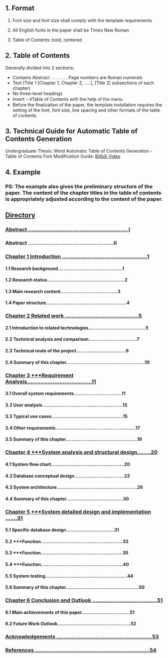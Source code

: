 ## 1. Format
1. Font size and font size shall comply with the template requirements

2. All English fonts in the paper shall be Times New Roman

3. Table of Contents: bold, centered

## 2. Table of Contents
Generally divided into 2 sections:
+ Contains Abstract . . . . . . . Page numbers are Roman numerals
+ Text (Title 1 [Chapter 1, Chapter 2, .....], [Title 2] subsections of each chapter)
+ No three-level headings
+ Insert --》Table of Contents with the help of the menu
+ Before the finalization of the paper, the template installation requires the setting of the font, font size, line spacing and other formats of the table of contents

## 3. Technical Guide for Automatic Table of Contents Generation

Undergraduate Thesis: Word Automatic Table of Contents Generation - Table of Contents Font Modification Guide: [Bilibili Video](https://www.bilibili.com/video/BV14i4y1b76b?p=1&share_medium=android&share_plat=android&share_source=WEIXIN_MONMENT&share_tag=s_i&timestamp=1589886393&unique_k=UEFnSv)

## 4. Example

### PS: The example also gives the preliminary structure of the paper. The content of the chapter titles in the table of contents is appropriately adjusted according to the content of the paper.

## [Directory](Guide_1_Index.md)

### [Abstract .......................................................... I](Guide_2_Abstract.md)
### Abstract ..................................................II
### [Chapter 1 Introduction ..................................................1](Guide_3_Introduction.md)
#### 1.1 Research background............................................1
#### 1.2 Research status.....................................................2
#### 1.3 Main research content.......................................3
#### 1.4 Paper structure.......................................................4

### [Chapter 2 Related work ...........................................5](Guide_4_Relatedwork.md)
#### 2.1 Introduction to related technologies.......................................5
#### 2.2 Technical analysis and comparison.................................7
#### 2.3 Technical route of the project..................................9
#### 2.4 Summary of this chapter......................................................10

### [Chapter 3 ***Requirement Analysis......................................11](Guide_5_Requirement.md)
#### 3.1 Overall system requirements.................................11
#### 3.2 User analysis.......................................................13
#### 3.3 Typical use cases.................................................15
#### 3.4 Other requirements.......................................................17
#### 3.5 Summary of this chapter.................................................19

### [Chapter 4 ***System analysis and structural design........20](Guide_6_Systemdesign.md)
#### 4.1 System flow chart..................................................20
#### 4.2 Database conceptual design..................................23
#### 4.3 System architecture.......................................................26
#### 4.4 Summary of this chapter.......................................30

### [Chapter 5 ***System detailed design and implementation .......31](Guide_7_Implementation.md)
#### 5.1 Specific database design.................................31
#### 5.2 ***Function........................................................33
#### 5.3 ***Function........................................................35
#### 5.4 ***Function........................................................40
#### 5.5 System testing........................................................44
#### 5.6 Summary of this chapter..................................................50

### [Chapter 6 Conclusion and Outlook ......................................51](Guide_8_Conclusion.md)
#### 6.1 Main achievements of this paper.................................51
#### 6.2 Future Work Outlook..................................................52

### [Acknowledgements ........................................................53](Guide_9_Acknowledgement.md)
### [References ...................................................................54](Guide_A_Reference.md)